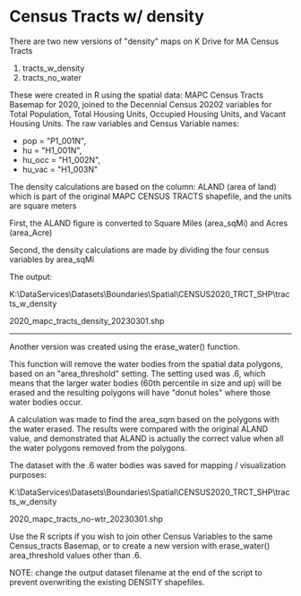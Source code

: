 # Census Tracts w/ density

There are two new versions of "density" maps on K Drive for MA Census Tracts

1. tracts_w_density
2. tracts_no_water

These were created in R using the spatial data: MAPC Census Tracts Basemap for 2020, joined to the Decennial Census 20202 variables for Total Population, Total Housing Units, Occupied Housing Units, and Vacant Housing Units.  The raw variables and Census Variable names:

 - pop = "P1_001N", 
 - hu = "H1_001N", 
 - hu_occ = "H1_002N", 
 - hu_vac = "H1_003N"

The density calculations are based on the column:  ALAND (area of land) which is part of the original MAPC CENSUS TRACTS shapefile, and the units are square meters

First, the ALAND figure is converted to Square Miles (area_sqMi) and Acres (area_Acre)

Second, the density calculations are made by dividing the four census variables by area_sqMi

The output:  

K:\DataServices\Datasets\Boundaries\Spatial\CENSUS2020_TRCT_SHP\tracts_w_density

2020_mapc_tracts_density_20230301.shp

---

Another version was created using the erase_water() function.

This function will remove the water bodies from the spatial data polygons, based on an "area_threshold" setting.  The setting used was .6, which means that the larger water bodies (60th percentile in size and up) will be erased and the resulting polygons will have "donut holes" where those water bodies occur.

A calculation was made to find the area_sqm based on the polygons with the water erased.  The results were compared with the original ALAND value, and demonstrated that ALAND is actually the correct value when all the water polygons removed from the polygons.  

The dataset with the .6 water bodies was saved for mapping / visualization purposes:

K:\DataServices\Datasets\Boundaries\Spatial\CENSUS2020_TRCT_SHP\tracts_w_density

2020_mapc_tracts_no-wtr_20230301.shp


Use the R scripts if you wish to join other Census Variables to the same Census_tracts Basemap, or to create a new version with erase_water() area_threshold values other than .6.   

NOTE:  change the output dataset filename at the end of the script to prevent overwriting the existing DENSITY shapefiles.